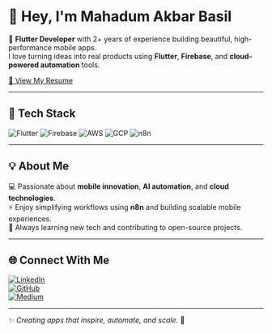# 👋 Hey, I'm Mahadum Akbar Basil  

🚀 **Flutter Developer** with 2+ years of experience building beautiful, high-performance mobile apps.  
I love turning ideas into real products using **Flutter**, **Firebase**, and **cloud-powered automation** tools.  

[📄 View My Resume](https://github.com/akbarbasil/akbarbasil/blob/main/basil_resume.pdf)

---

## 💙 Tech Stack

![Flutter](https://img.shields.io/badge/Flutter-02569B?style=for-the-badge&logo=flutter&logoColor=white)
![Firebase](https://img.shields.io/badge/Firebase-FFCA28?style=for-the-badge&logo=firebase&logoColor=black)
![AWS](https://img.shields.io/badge/AWS-FF9900?style=for-the-badge&logo=amazon-aws&logoColor=white)
![GCP](https://img.shields.io/badge/Google%20Cloud-4285F4?style=for-the-badge&logo=googlecloud&logoColor=white)
![n8n](https://img.shields.io/badge/n8n-EA4C89?style=for-the-badge&logo=n8n&logoColor=white)

---

## 💡 About Me

💻 Passionate about **mobile innovation**, **AI automation**, and **cloud technologies**.  
⚡ Enjoy simplifying workflows using **n8n** and building scalable mobile experiences.  
🌱 Always learning new tech and contributing to open-source projects.  

---

## 🌐 Connect With Me

[![LinkedIn](https://img.shields.io/badge/LinkedIn-Akbar%20Basil-blue?style=for-the-badge&logo=linkedin&logoColor=white)](https://www.linkedin.com/in/akbarbasil)  
[![GitHub](https://img.shields.io/badge/GitHub-akbarbasil-black?style=for-the-badge&logo=github&logoColor=white)](https://github.com/akbarbasil)  
[![Medium](https://img.shields.io/badge/Medium-akbarbasil-black?style=for-the-badge&logo=medium&logoColor=white)](https://medium.com/@akbarbasil)

---

✨ *Creating apps that inspire, automate, and scale.* 🚀
